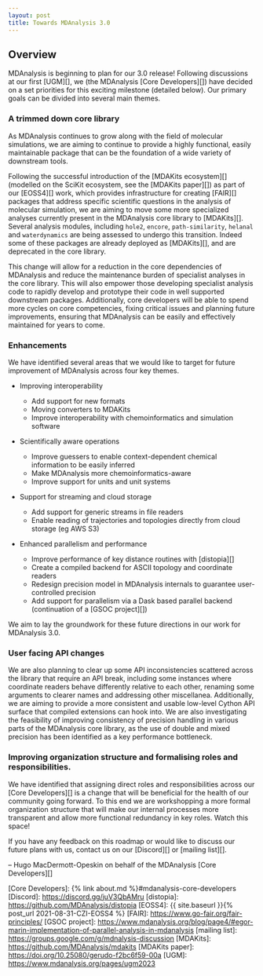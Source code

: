 ```yaml
---
layout: post
title: Towards MDAnalysis 3.0
---
```


## Overview

MDAnalysis is beginning to plan for our 3.0 release! Following discussions at our first [UGM][], we (the MDAnalysis [Core Developers][]) have decided on a set priorities for this exciting milestone (detailed below). Our primary goals can be divided into several main themes.


### A trimmed down core library

As MDAnalysis continues to grow along with the field of molecular simulations, we are aiming to continue to provide a highly functional, easily maintainable package that can be the foundation of a wide variety of downstream tools.

Following the successful introduction of the [MDAKits ecosystem][] (modelled on the SciKit ecosystem, see the [MDAKits paper][]) as part of our [EOSS4][] work, which provides infrastructure for creating [FAIR][] packages that address specific scientific questions in the analysis of molecular simulation, we are aiming to move some more specialized analyses currently present in the MDAnalysis core library to [MDAKits][]. Several analysis modules, including  `hole2`, `encore`, `path-similarity`, `helanal` and `waterdynamics` are being assessed to undergo this transition. Indeed some of these packages are already deployed as [MDAKits][], and are deprecated in the core library.

This change will allow for a reduction in the core dependencies of MDAnalysis and reduce the maintenance burden of specialist analyses in the core library. This will also empower those developing specialist analysis code to rapidly develop and prototype their code in well supported downstream packages. Additionally, core developers will be able to spend more cycles on core competencies, fixing critical issues and planning future improvements, ensuring that MDAnalysis can be easily and effectively maintained for years to come.

### Enhancements

We have identified several areas that we would like to target for future improvement of MDAnalysis across four key themes.

* Improving interoperability
    - Add support for new formats
    - Moving converters to MDAKits
    - Improve interoperability with chemoinformatics and simulation software

* Scientifically aware operations
    - Improve guessers to enable context-dependent chemical information to be easily inferred
    - Make MDAnalysis more chemoinformatics-aware
    - Improve support for units and unit systems

* Support for streaming and cloud storage
    - Add support for generic streams in file readers
    - Enable reading of trajectories and topologies directly from cloud storage (eg AWS S3)

* Enhanced parallelism and performance
    - Improve performance of key distance routines with [distopia][]
    - Create a compiled backend for ASCII topology and coordinate readers
    - Redesign precision model in MDAnalysis internals to guarantee user-controlled precision
    - Add support for parallelism via a Dask based parallel backend (continuation of a [GSOC project][])


We aim to lay the groundwork for these future directions in our work for MDAnalysis 3.0.

### User facing API changes 

We are also planning to clear up some API inconsistencies scattered across the library that require an API break, including some instances where coordinate readers behave differently relative to each other, renaming some arguments to clearer names and addressing other miscellanea. Additionally, we are aiming to provide a more consistent and usable low-level Cython API surface that compiled extensions can hook into. We are also investigating the feasibility of improving consistency of precision handling in various parts of the MDAnalysis core library, as the use of double and mixed precision has been identified as a key performance bottleneck.


### Improving organization structure and formalising roles and responsibilities. 

We have identified that assigning direct roles and responsibilities across our [Core Developers][] is a change that will be beneficial for the health of our community going forward.
To this end we are workshopping a more formal organization structure that will make our internal processes more transparent and allow more functional redundancy in key roles. Watch this space!


If you have any feedback on this roadmap or would like to discuss our future plans with us, contact us on our [Discord][] or [mailing list][].


– Hugo MacDermott-Opeskin on behalf of the MDAnalysis [Core Developers][]

[Core Developers]: {% link about.md %}#mdanalysis-core-developers
[Discord]: https://discord.gg/juV3QbAMru
[distopia]: https://github.com/MDAnalysis/distopia
[EOSS4]: {{ site.baseurl }}{% post_url 2021-08-31-CZI-EOSS4 %}
[FAIR]: https://www.go-fair.org/fair-principles/
[GSOC project]: https://www.mdanalysis.org/blog/page4/#egor-marin-implementation-of-parallel-analysis-in-mdanalysis
[mailing list]: https://groups.google.com/g/mdnalysis-discussion
[MDAKits]: https://github.com/MDAnalysis/mdakits
[MDAKits paper]:  https://doi.org/10.25080/gerudo-f2bc6f59-00a
[UGM]: https://www.mdanalysis.org/pages/ugm2023
